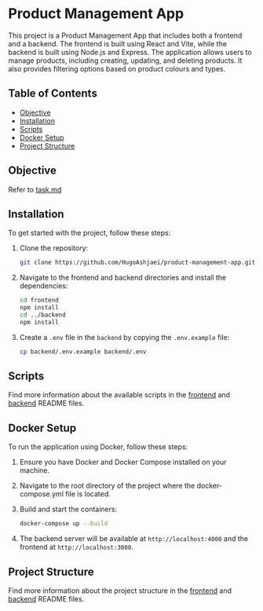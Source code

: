 # Product Management App

This project is a Product Management App that includes both a frontend and a backend. The frontend is built using React and Vite, while the backend is built using Node.js and Express. The application allows users to manage products, including creating, updating, and deleting products. It also provides filtering options based on product colours and types.

## Table of Contents

- [Objective](#objective)
- [Installation](#installation)
- [Scripts](#scripts)
- [Docker Setup](#docker-setup)
- [Project Structure](#project-structure)

## Objective

Refer to [task.md](task.md)

## Installation

To get started with the project, follow these steps:

1. Clone the repository:

   ```sh
   git clone https://github.com/HugoAshjaei/product-management-app.git
   ```

2. Navigate to the frontend and backend directories and install the dependencies:

   ```sh
   cd frontend
   npm install
   cd ../backend
   npm install
   ```

3. Create a `.env` file in the `backend` by copying the `.env.example` file:

   ```sh
   cp backend/.env.example backend/.env
   ```

## Scripts

Find more information about the available scripts in the [frontend](frontend/README.md#scripts) and [backend](backend/README.md#scripts) README files.

## Docker Setup

To run the application using Docker, follow these steps:

1. Ensure you have Docker and Docker Compose installed on your machine.

2. Navigate to the root directory of the project where the docker-compose.yml file is located.

3. Build and start the containers:

   ```sh
   docker-compose up --build
   ```

4. The backend server will be available at `http://localhost:4000` and the frontend at `http://localhost:3000`.

## Project Structure

Find more information about the project structure in the [frontend](frontend/README.md#project-structure) and [backend](backend/README.md#project-structure) README files.
